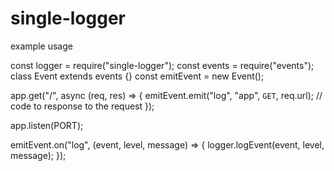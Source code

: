 # single-logger
example usage

const logger = require("single-logger");
const events = require("events");
class Event extends events {}
const emitEvent = new Event();

app.get("/", async (req, res) => {
  emitEvent.emit("log", "app", `GET`, req.url);
  // code to response to the request
});

app.listen(PORT);

emitEvent.on("log", (event, level, message) => {
    logger.logEvent(event, level, message);
});

